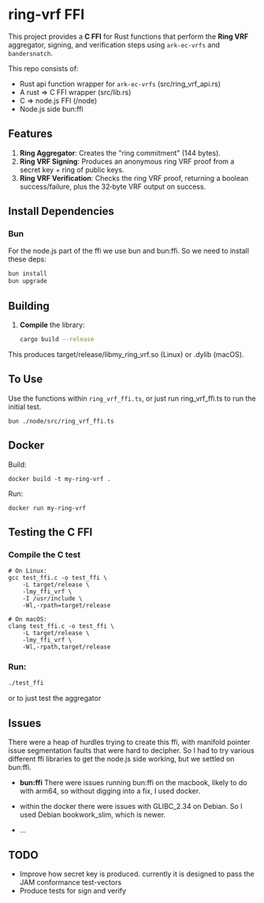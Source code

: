 
# ring-vrf FFI

This project provides a **C FFI** for Rust functions that perform the **Ring VRF** aggregator, signing, and verification steps using `ark-ec-vrfs` and `bandersnatch`.

This repo consists of:

- Rust api function wrapper for `ark-ec-vrfs` (src/ring_vrf_api.rs)
- A rust => C FFI wrapper (src/lib.rs)
- C => node.js FFI (/node)
- Node.js side bun:ffi


## Features

1. **Ring Aggregator**: Creates the "ring commitment" (144 bytes).
2. **Ring VRF Signing**: Produces an anonymous ring VRF proof from a secret key + ring of public keys.
3. **Ring VRF Verification**: Checks the ring VRF proof, returning a boolean success/failure, plus the 32‑byte VRF output on success.

## Install Dependencies

### Bun
For the node.js part of the ffi we use bun and bun:ffi. So we need to install these deps:


```bash
bun install
bun upgrade
```


## Building

1. **Compile** the library:
   ```bash
   cargo build --release
   ```
This produces target/release/libmy_ring_vrf.so (Linux) or .dylib (macOS).


## To Use

Use the functions within `ring_vrf_ffi.ts`, or just run ring_vrf_ffi.ts to run the initial test. 

```
bun ./node/src/ring_vrf_ffi.ts
```


## Docker

Build: 
```
docker build -t my-ring-vrf .
```

Run:
```
docker run my-ring-vrf      
```

## Testing the C FFI

### Compile the C test

```
# On Linux:
gcc test_ffi.c -o test_ffi \
    -L target/release \
    -lmy_ffi_vrf \
    -I /usr/include \
    -Wl,-rpath=target/release

# On macOS:
clang test_ffi.c -o test_ffi \
    -L target/release \
    -lmy_ffi_vrf \
    -Wl,-rpath,target/release
```

### Run:

```bash
./test_ffi
```

or to just test the aggregator


## Issues

There were a heap of hurdles trying to create this ffi, with manifold pointer issue segmentation faults that were hard to decipher. So I had to try various different ffi libraries to get the node.js side working, but we settled on bun:ffi. 

- **bun:ffi** There were issues running bun:ffi on the macbook, likely to do with arm64, so without digging into a fix, I used docker. 

- within the docker there were issues with GLIBC_2.34 on Debian. So I used Debian bookwork_slim, which is newer. 

-  ...

## TODO

- Improve how secret key is produced. currently it is designed to pass the JAM conformance test-vectors 
- Produce tests for sign and verify 
